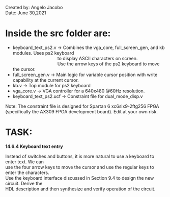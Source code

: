 Created by: Angelo Jacobo   
Date: June 30,2021   

# Inside the src folder are:    
* keyboard_text_ps2.v -> Combines the vga_core, full_screen_gen, and kb modules. Uses ps2 keyboard    
			  &emsp;&emsp;&emsp;&emsp;&emsp;&emsp;&emsp;&emsp;&emsp;&emsp;to display ASCII characters on screen.   
			  &emsp;&emsp;&emsp;&emsp;&emsp;&emsp;&emsp;&emsp;&emsp;&emsp;Use the arrow keys of the ps2 keyboard to move the cursor.	  			
* full_screen_gen.v ->  Main logic for variable cursor position with write capability at the current cursor.  
* kb.v -> Top module for ps2 keyboard  
* vga_core.v -> VGA controller for a 640x480 @60Hz resolution.  
* keyboard_text_ps2.ucf -> Constraint file for dual_mode_disp.v  

Note: The constraint file is designed for Spartan 6 xc6slx9-2ftg256 FPGA (specifically the AX309 FPGA development board). Edit at your own risk.


# TASK:
**14.6.4 Keyboard text entry** 

Instead of switches and buttons, it is more natural to use a keyboard to enter text. We can   
use the four arrow keys to move the cursor and use the regular keys to enter the characters.   
Use the keyboard interface discussed in Section 9.4 to design the new circuit. Derive the   
HDL description and then synthesize and verify operation of the circuit.  
